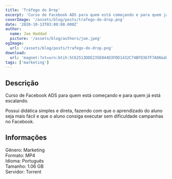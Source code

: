 ```yaml
---
title: 'Tráfego do Drop'
excerpt: 'Curso de Facebook ADS para quem está começando e para quem já está escalando.Possui didática simples e direta, fazendo com que o aprendizado do aluno seja mais fácil e que o aluno consiga executar sem dificuldade campanhas no Facebook.InformaçõesGênero: Marketing<br/'
coverImage: '/assets/blog/posts/trafego-do-drop.png'
date: '2020-10-13T03:00:00.000Z'
author:
  name: Joe Haddad
  picture: '/assets/blog/authors/joe.jpeg'
ogImage:
  url: '/assets/blog/posts/trafego-do-drop.png'
download:
  url: 'magnet:?xt=urn:btih:5C62513DDE235E044D3FDD1432C74BFD367F7A06&dn=Tr%c3%a1fego%20do%20Drop%20-%20Miguel%20Bas%c3%adlio&tr=udp%3a%2f%2ftracker.openbittorrent.com%3a1337%2fannounce&tr=udp%3a%2f%2ftracker.opentrackr.org%3a1337%2fannounce'
tags: ['marketing']
---
```

<h2>Descrição</h2>
<p></p><p>Curso de Facebook ADS para quem está começando e para quem já está escalando.</p><p>Possui didática simples e direta, fazendo com que o aprendizado do aluno seja mais fácil e que o aluno consiga executar sem dificuldade campanhas no Facebook.</p><h2>Informações</h2><p>Gênero: Marketing<br/>Formato: MP4<br/>Idioma: Português<br/>Tamanho: 1.06 GB<br/>Servidor: Torrent</p>